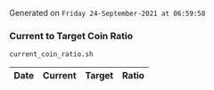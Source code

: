 Generated on `Friday 24-September-2021 at 06:59:58`

### Current to Target Coin Ratio
`current_coin_ratio.sh`

Date|Current|Target|Ratio
---|---|---|---
